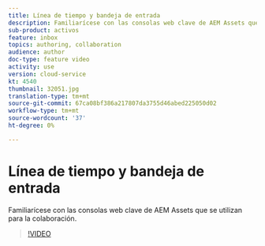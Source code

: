 ```yaml
---
title: Línea de tiempo y bandeja de entrada
description: Familiarícese con las consolas web clave de AEM Assets que se utilizan para la colaboración.
sub-product: activos
feature: inbox
topics: authoring, collaboration
audience: author
doc-type: feature video
activity: use
version: cloud-service
kt: 4540
thumbnail: 32051.jpg
translation-type: tm+mt
source-git-commit: 67ca08bf386a217807da3755d46abed225050d02
workflow-type: tm+mt
source-wordcount: '37'
ht-degree: 0%

---
```



# Línea de tiempo y bandeja de entrada

Familiarícese con las consolas web clave de AEM Assets que se utilizan para la colaboración.

>[!VIDEO](https://video.tv.adobe.com/v/32051/?quality=12&learn=on&hidetitle=true)